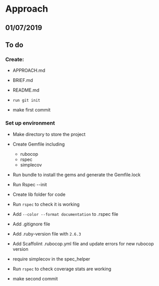 # Approach

## 01/07/2019

## To do

### Create:
- APPROACH.md
- BRIEF.md
- README.md
- `run git init`

- make first commit

### Set up environment

- Make directory to store the project
- Create Gemfile including
  - rubocop
  - rspec
  - simplecov
- Run bundle to install the gems and generate the Gemfile.lock
- Run Rspec --init
- Create lib folder for code
- Run `rspec` to check it is working
- Add `--color --format documentation` to .rspec file
- Add .gitignore file
- Add .ruby-version file with `2.6.3`
- Add Scaffolint .rubocop.yml file and update errors for new rubocop version
- require simplecov in the spec_helper
- Run `rspec` to check coverage stats are working

- make second commit




